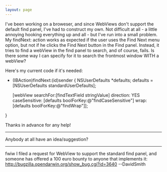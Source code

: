 ```yaml
---
layout: page
---
```




I've been working on a broweser, and since WebViews don't support the default find panel, I've had to construct my own. Not difficult at all - a little annoying hooking everything up and all - but I've run into a small problem. My findNext: action works as expected if the user uses the Find Next menu option, but not if he clicks the Find Next button in the Find panel. Instead, it tries to find a webView in the find panel to search, and of course, fails. Is there some way I can specify for it to search the frontmost window WITH a webView?

Here's my current code if it's needed:

    
- (IBAction)findNext:(id)sender
{
	NSUserDefaults *defaults;
	defaults = [NSUserDefaults standardUserDefaults];
	
	[webView searchFor:[findTextField stringValue] direction: YES caseSensitive: [defaults boolForKey:@"findCaseSensitive"] wrap: [defaults boolForKey:@"findWrap"]];

}


Thanks in advance for any help!

----

Anybody at all have an idea/suggestion?

----

fwiw I filed a request for WebView to support the standard find panel, and someone has offered a 100 euro bounty to anyone that implements it: http://bugzilla.opendarwin.org/show_bug.cgi?id=3640 --DavidSmith
